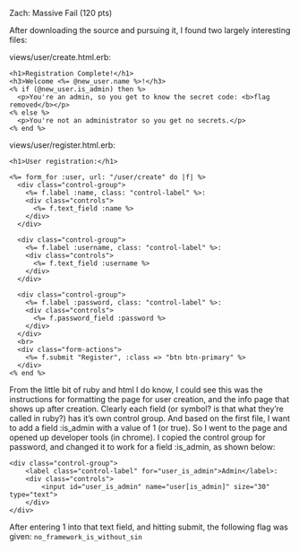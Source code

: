 Zach: Massive Fail (120 pts)

After downloading the source and pursuing it, I found two largely interesting files:

views/user/create.html.erb:
```
<h1>Registration Complete!</h1>
<h3>Welcome <%= @new_user.name %>!</h3>
<% if (@new_user.is_admin) then %>
  <p>You're an admin, so you get to know the secret code: <b>flag removed</b></p>
<% else %>
  <p>You're not an administrator so you get no secrets.</p>
<% end %>
```

views/user/register.html.erb:
```
<h1>User registration:</h1>

<%= form_for :user, url: "/user/create" do |f| %>
  <div class="control-group">
    <%= f.label :name, class: "control-label" %>:
    <div class="controls">
      <%= f.text_field :name %>
    </div>
  </div>

  <div class="control-group">
    <%= f.label :username, class: "control-label" %>:
    <div class="controls">
      <%= f.text_field :username %>
    </div>
  </div>

  <div class="control-group">
    <%= f.label :password, class: "control-label" %>:
    <div class="controls">
      <%= f.password_field :password %>
    </div>
  </div>
  <br>
  <div class="form-actions">
    <%= f.submit "Register", :class => "btn btn-primary" %>
  </div>
<% end %>
```

From the little bit of ruby and html I do know, I could see this was the instructions for formatting the page for user creation, and the info page that shows up after creation.  Clearly each field (or symbol? is that what they’re called in ruby?) has it’s own control group. And based on the first file, I want to add a field :is_admin with a value of 1 (or true). So I went to the page and opened up developer tools (in chrome). I copied the control group for password, and changed it to work for a field :is_admin, as shown below:
```
<div class="control-group">
    <label class="control-label" for="user_is_admin">Admin</label>:
    <div class="controls">
        <input id="user_is_admin" name="user[is_admin]" size="30" type="text">
    </div>
</div>
```
After entering 1 into that text field, and hitting submit, the following flag was given:
    `no_framework_is_without_sin`
